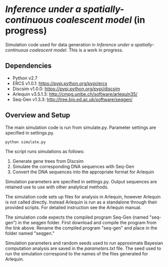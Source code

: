 # _Inference under a spatially-continuous coalescent model_ (in progress)

Simulation code used for data generation in _Inference under a spatially-continuous coalescent model_. This is a work in progress.

## Dependencies
* Python v2.7
* ERCS v1.0.1: https://pypi.python.org/pypi/ercs
* Discsim v1.0.0: https://pypi.python.org/pypi/discsim
* Arlequin v3.5.1.3: http://cmpg.unibe.ch/software/arlequin35/
* Seq-Gen v1.3.3: http://tree.bio.ed.ac.uk/software/seqgen/

## Overview and Setup
The main simulation code is run from simulate.py. Parameter settings are specified in settings.py.

``python simulate.py``

 The script runs simulations as follows:

1. Generate gene trees from Discsim
2. Simulate the corresponding DNA sequences with Seq-Gen
3. Convert the DNA sequences into the appropriate format for Arlequin

Simulation parameters are specified in settings.py. Output sequences are retained use to use with other analytical methods.

The simulation code sets up files for analysis in Arlequin, however Arlequin is not called directly. Instead Arlequin is run as a standalone through their provided scripts. For detailed instruction see the Arlequin manual.

The simulation code expects the compiled program Seq-Gen (named "seq-gen") in the seqgen folder. First download and compile the program from the link above. Rename the compiled program "seq-gen" and place in the folder named "seqgen."

Simulation parameters and random seeds used to run approximate Bayesian computation analysis are saved in the _parameters.txt_ file. The seed used to run the simulation correspond to the names of the files generated for Arlequin.
